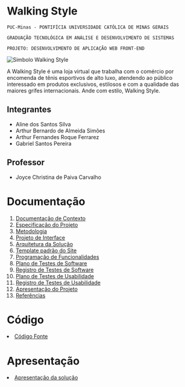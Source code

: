 # Walking Style

`PUC-Minas - PONTIFÍCIA UNIVERSIDADE CATÓLICA DE MINAS GERAIS`

`GRADUAÇÃO TECNOLÓGICA EM ANÁLISE E DESENVOLVIMENTO DE SISTEMAS`

`PROJETO: DESENVOLVIMENTO DE APLICAÇÃO WEB FRONT-END`


 ![Simbolo Walking Style](https://github.com/ICEI-PUC-Minas-PMV-ADS/pmv-ads-2021-1-e1-proj-web-t1-walkstyle/blob/src/main/docs/img/Simbolo_WalkingStyle.png?raw=true)

A Walking Style é uma loja virtual que trabalha com o comércio por encomenda de tênis esportivos de alto luxo, atendendo ao público interessado em produtos exclusivos, estilosos e com a qualidade das maiores grifes internacionais. Ande com estilo, Walking Style.

## Integrantes

- Aline dos Santos Silva
- Arthur Bernardo de Almeida Simões
- Arthur Fernandes Roque Ferrarez
- Gabriel Santos Pereira

## Professor

- Joyce Christina de Paiva Carvalho

# Documentação

<ol>
<li><a href="src/docs/1-Documentação de Contexto.md"> Documentação de Contexto</a></li>
<li><a href="src/docs/2-Especificação do Projeto.md"> Especificação do Projeto</a></li>
<li><a href="src/docs/3-Metodologia.md"> Metodologia</a></li>
<li><a href="src/docs/4-Projeto de Interface.md"> Projeto de Interface</a></li>
<li><a href="src/docs/5-Arquitetura da Solução.md"> Arquitetura da Solução</a></li>
<li><a href="src/docs/6-Template padrão do Site.md"> Template padrão do Site</a></li>
<li><a href="src/docs/7-Programação de Funcionalidades.md"> Programação de Funcionalidades</a></li>
<li><a href="src/docs/8-Plano de Testes de Software.md"> Plano de Testes de Software</a></li>
<li><a href="src/docs/9-Registro de Testes de Software.md"> Registro de Testes de Software</a></li>
<li><a href="src/docs/10-Plano de Testes de Usabilidade.md"> Plano de Testes de Usabilidade</a></li>
<li><a href="src/docs/11-Registro de Testes de Usabilidade.md"> Registro de Testes de Usabilidade</a></li>
<li><a href="src/docs/12-Apresentação do Projeto.md"> Apresentação do Projeto</a></li>
<li><a href="src/docs/13-Referências.md"> Referências</a></li>
</ol>

# Código

<li><a href="src/README.md"> Código Fonte</a></li>

# Apresentação

<li><a href="presentation/README.md"> Apresentação da solução</a></li>
